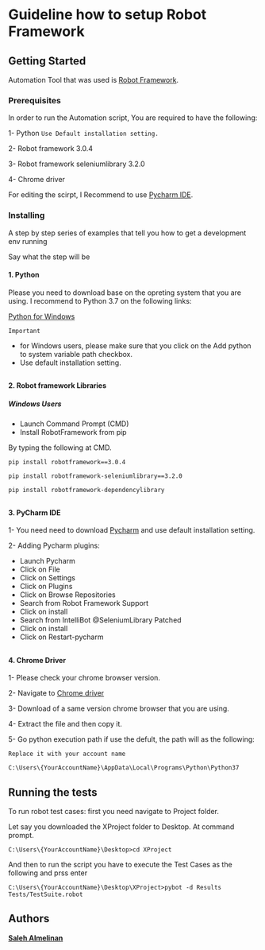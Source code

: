 # Guideline how to setup Robot Framework
## Getting Started

Automation Tool that was used is [Robot Framework](https://robotframework.org/).
 
### Prerequisites

In order to run the Automation script, You are required to have the following: 

1- Python `Use Default installation setting.`

2- Robot framework 3.0.4 

3- Robot framework seleniumlibrary 3.2.0

4- Chrome driver

For editing the scirpt, I Recommend to use [Pycharm IDE](https://download.jetbrains.com/python/pycharm-community-2018.1.6.exe).

### Installing

A step by step series of examples that tell you how to get a development env running

Say what the step will be

#### 1. Python

Please you need to download base on the opreting system that you are using. I recommend to Python 3.7 on the following links:

[Python for Windows](https://www.python.org/ftp/python/3.7.0/python-3.7.0-amd64.exe)

`Important` 
* for Windows users, please make sure that you click on the Add python to system variable path checkbox.
* Use default installation setting.



##

#### 2. Robot framework Libraries

##### Windows Users
* Launch Command Prompt (CMD)
* Install RobotFramework from pip



By typing the following at CMD.

```
pip install robotframework==3.0.4
```
```
pip install robotframework-seleniumlibrary==3.2.0
```
```
pip install robotframework-dependencylibrary
```

##
#### 3. PyCharm IDE

1- You need need to download [Pycharm](https://download.jetbrains.com/python/pycharm-community-2018.1.6.exe) and use default installation setting.

2- Adding Pycharm plugins:
* Launch Pycharm
* Click on File
* Click on Settings
* Click on Plugins
* Click on Browse Repositories
* Search from Robot Framework Support
* Click on install
* Search from IntelliBot @SeleniumLibrary Patched
* Click on install
* Click on Restart-pycharm
##
#### 4. Chrome Driver

1- Please check your chrome browser version.

2- Navigate to [Chrome driver](https://chromedriver.chromium.org/)

3- Download  of a same version chrome browser that you are using.

4- Extract the file and then copy it.

5- Go python execution path if use the defult, the path will as the following:

`Replace it with your account name`

    C:\Users\{YourAccountName}\AppData\Local\Programs\Python\Python37
 
## Running the tests

To run robot test cases:
first you need navigate to Project folder.

Let say you downloaded the XProject folder to Desktop. At command prompt.
```
C:\Users\{YourAccountName}\Desktop>cd XProject
```
And then to run the script you have to execute the Test Cases as the following and prss enter
```
C:\Users\{YourAccountName}\Desktop\XProject>pybot -d Results Tests/TestSuite.robot
```
## Authors

 [**Saleh Almelinan**](https://www.linkedin.com/in/saleh-almelihan-9244315a/)
 

